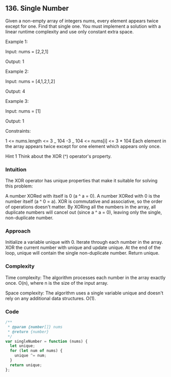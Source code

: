 ## 136. Single Number

Given a non-empty array of integers nums, every element appears twice except for one. Find that single one.
You must implement a solution with a linear runtime complexity and use only constant extra space.

Example 1:

Input: nums = [2,2,1]

Output: 1

Example 2:

Input: nums = [4,1,2,1,2]

Output: 4

Example 3:

Input: nums = [1]

Output: 1

Constraints:

1 <= nums.length <= 3 _ 104
-3 _ 104 <= nums[i] <= 3 \* 104
Each element in the array appears twice except for one element which appears only once.

Hint 1
Think about the XOR (^) operator's property.

### Intuition

The XOR operator has unique properties that make it suitable for solving this problem:

A number XORed with itself is 0 (a ^ a = 0).
A number XORed with 0 is the number itself (a ^ 0 = a).
XOR is commutative and associative, so the order of operations doesn't matter.
By XORing all the numbers in the array, all duplicate numbers will cancel out (since a ^ a = 0), leaving only the single, non-duplicate number.

### Approach

Initialize a variable unique with 0.
Iterate through each number in the array.
XOR the current number with unique and update unique.
At the end of the loop, unique will contain the single non-duplicate number.
Return unique.

### Complexity

Time complexity:
The algorithm processes each number in the array exactly once.
O(n), where n is the size of the input array.

Space complexity:
The algorithm uses a single variable unique and doesn't rely on any additional data structures.
O(1).

### Code

```js
/**
 * @param {number[]} nums
 * @return {number}
 */
var singleNumber = function (nums) {
  let unique;
  for (let num of nums) {
    unique ^= num;
  }
  return unique;
};
```
